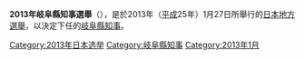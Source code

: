 **2013年岐阜縣知事選舉**（），是於2013年（[平成](../Page/平成.md "wikilink")25年）1月27日所舉行的[日本地方選舉](../Page/日本.md "wikilink")，以決定下任的[岐阜縣知事](../Page/岐阜縣知事列表.md "wikilink")。

[Category:2013年日本选举](https://zh.wikipedia.org/wiki/Category:2013年日本选举 "wikilink")
[Category:岐阜縣知事](https://zh.wikipedia.org/wiki/Category:岐阜縣知事 "wikilink")
[Category:2013年1月](https://zh.wikipedia.org/wiki/Category:2013年1月 "wikilink")